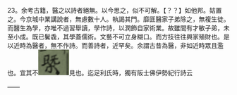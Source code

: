 23。余考古籍，醫之以詩者絕無。以今思之，似不可解。【？？】如他邦。姑置之。今京城中業講說者，無慮數十人。執謁其門。靡匪醫家子弟除之，無複生徒。而醫生為學，亦唯不過習舉讀，學作詩，以潤飾自家術業。故雖間有才敏子弟，未至小成。既已鬢毳，其學蓋儒術。文藝不可立身糊口。而方技往往興家殖財也。是以近時為醫者，無不作詩。而善詩者，近罕矣。余謂古昔為醫，非如近時眾且濫也。宜其不![截屏2020-07-06下午120452.png](截屏2020-07-06下午120452.png)見也。迄足利氏時，獨有阪士佛伊勢紀行詩云

——

